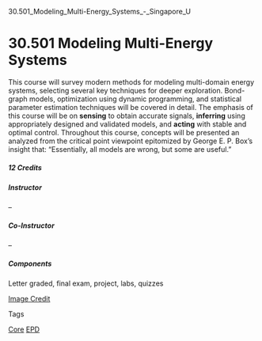 30.501_Modeling_Multi-Energy_Systems_-_Singapore_U



30.501 Modeling Multi-Energy Systems
====================================

This course will survey modern methods for modeling multi-domain energy systems, selecting several key techniques for deeper exploration. Bond-graph models, optimization using dynamic programming, and statistical parameter estimation techniques will be covered in detail. The emphasis of this course will be on **sensing** to obtain accurate signals, **inferring** using appropriately designed and validated models, and **acting** with stable and optimal control. Throughout this course, concepts will be presented an analyzed from the critical point viewpoint epitomized by George E. P. Box’s insight that: “Essentially, all models are wrong, but some are useful.”



##### **12 Credits**



##### **Instructor**



–



##### **Co-Instructor**



–



##### **Components**



Letter graded, final exam, project, labs, quizzes



[Image Credit](http://images.huffingtonpost.com/2013-07-05-WindTurbing.jpg)

Tags

[Core](/education/undergraduate/courses/?course-type=852)
[EPD](/education/undergraduate/courses/?pillar-cluster=44)

